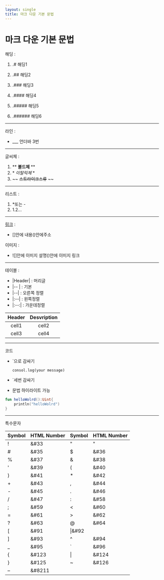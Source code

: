 ```yaml
---
layout: single
title: 마크 다운 기본 문법
---
```


# 마크 다운 기본 문법

해딩 :
1. .# 해딩1

2. .## 해딩2

3. .### 해딩3

4. .#### 해딩4

5. .##### 해딩5

6. .###### 해딩6


___


라인 :
- ___ 언더바 3번 


___


글씨체 :

1. &#42;&#42; **볼드체** &#42;&#42;
2. &#42; *이탈릭체* &#42;
3. &#126;&#126; ~~스트라이크스류~~ &#126;&#126;


___


리스트 :
1. *또는 -
2. 1.2... 


 ___
 
 
 [링크](alswn2348.github.io) : 
 - []안에 내용()안에주소 

 이미지 :
 - ![]안에 이미지 설명()안에 이미지 링크


 ___
 
 
테이블 :
- 	&#124;Header&#124; : 머리글 
- 	&#124;--	&#124; : 기본
- 	&#124;--&#124; : 오른쪽 정렬 
- 	&#124;:--&#124; : 왼쪽정렬
- 	&#124;:--:&#124; : 가운데정렬

|Header|Desvription|
|:--:|:--:|
|cell1|cell2|
|cell3|cell4|


___


코드
-  `으로 감싸기

    `consol.log(your message)`
- `세번 감싸기
- 문법 하이라이트 가능


```kotlin
fun helloWolrd():Uint{
    println("helloWolrd")
}
```

___


특수문자


|Symbol|HTML Number|Symbol|HTML Number|
|:--|:--|:--|:--|
|!  |&#33|"	|&#34;|
|#|&#35	|$|&#36|
|%|&#37|&|&#38|
|'|&#39	|(|&#40|
|)|&#41	|*|	&#42|
|+|&#43|,|&#44|
|-|&#45|.|&#46|
|/|&#47|:|&#58|
|;|&#59|<|&#60|
|=|&#61|>|&#62|	
|?|&#63|@|&#64|	 	
|[|&#91|\|&#92| 
|]|&#93|^|&#94|	
|_|&#95|`|&#96|	 
|{|&#123|&#124;|&#124|	 
|}|&#125|~|&#126|	 	
|–|&#8211| | |
